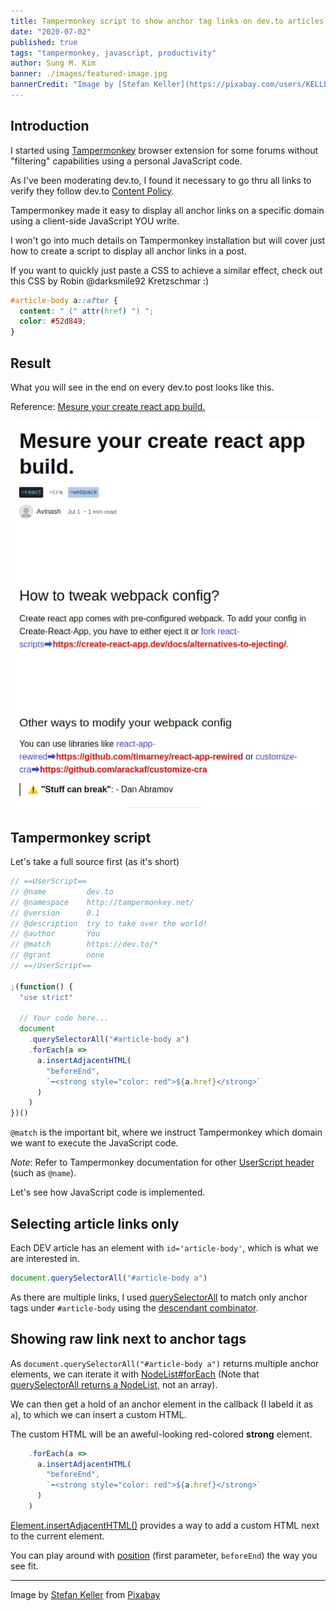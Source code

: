 ```yaml
---
title: Tampermonkey script to show anchor tag links on dev.to articles
date: "2020-07-02"
published: true
tags: "tampermonkey, javascript, productivity"
author: Sung M. Kim
banner: ./images/featured-image.jpg
bannerCredit: "Image by [Stefan Keller](https://pixabay.com/users/KELLEPICS-4893063/?utm_source=link-attribution&utm_medium=referral&utm_campaign=image&utm_content=2925179) from [Pixabay](https://pixabay.com/?utm_source=link-attribution&utm_medium=referral&utm_campaign=image&utm_content=2925179)"
---
```


## Introduction

I started using [Tampermonkey](https://www.tampermonkey.net/) browser extension for some forums without "filtering" capabilities using a personal JavaScript code.

As I've been moderating dev.to, I found it necessary to go thru all links to verify they follow dev.to [Content Policy](https://dev.to/terms#content-policy).

Tampermonkey made it easy to display all anchor links on a specific domain using a client-side JavaScript YOU write.

I won't go into much details on Tampermonkey installation but will cover just how to create a script to display all anchor links in a post.

If you want to quickly just paste a CSS to achieve a similar effect, check out this CSS by Robin @darksmile92 Kretzschmar :)

```css
#article-body a::after {
  content: " (" attr(href) ") ";
  color: #52d849;
}
```

## Result

What you will see in the end on every dev.to post looks like this.

Reference: [Mesure your create react app build.](https://dev.to/avinash8847/mesure-your-create-react-app-build-331h)

![result](./images/result.jpg)

## Tampermonkey script

Let's take a full source first (as it's short)

```js
// ==UserScript==
// @name         dev.to
// @namespace    http://tampermonkey.net/
// @version      0.1
// @description  try to take over the world!
// @author       You
// @match        https://dev.to/*
// @grant        none
// ==/UserScript==

;(function() {
  "use strict"

  // Your code here...
  document
    .querySelectorAll("#article-body a")
    .forEach(a =>
      a.insertAdjacentHTML(
        "beforeEnd",
        `➡<strong style="color: red">${a.href}</strong>`
      )
    )
})()
```

`@match` is the important bit, where we instruct Tampermonkey which domain we want to execute the JavaScript code.

*Note*: Refer to Tampermonkey documentation for other [UserScript header](https://www.tampermonkey.net/documentation.php) (such as `@name`).

Let's see how JavaScript code is implemented.


## Selecting article links only

Each DEV article has an element with `id='article-body'`, which is what we are interested in.

```js
document.querySelectorAll("#article-body a")
```

As there are multiple links, I used [querySelectorAll](https://developer.mozilla.org/en-US/docs/Web/API/Document/querySelectorAll) to match only anchor tags under `#article-body` using the [descendant combinator](https://developer.mozilla.org/en-US/docs/Web/CSS/Descendant_combinator).

## Showing raw link next to anchor tags

As `document.querySelectorAll("#article-body a")` returns multiple anchor elements, we can iterate it with [NodeList#forEach](https://developer.mozilla.org/en-US/docs/Web/API/NodeList/forEach) (Note that [querySelectorAll returns a NodeList](https://developer.mozilla.org/en-US/docs/Web/API/Document/querySelectorAll#Return_value), not an array).

We can then get a hold of an anchor element in the callback (I labeld it as `a`), to which we can insert a custom HTML. 

The custom HTML will be an aweful-looking red-colored **strong** element.

```js
    .forEach(a =>
      a.insertAdjacentHTML(
        "beforeEnd",
        `➡<strong style="color: red">${a.href}</strong>`
      )
    )
```

[Element.insertAdjacentHTML()](https://developer.mozilla.org/en-US/docs/Web/API/Element/insertAdjacentHTML) provides a way to add a custom HTML next to the current element.  

You can play around with [position](https://developer.mozilla.org/en-US/docs/Web/API/Element/insertAdjacentHTML#Parameters) (first parameter, `beforeEnd`) the way you see fit.

---

Image by <a href="https://pixabay.com/users/KELLEPICS-4893063/?utm_source=link-attribution&amp;utm_medium=referral&amp;utm_campaign=image&amp;utm_content=2925179">Stefan Keller</a> from <a href="https://pixabay.com/?utm_source=link-attribution&amp;utm_medium=referral&amp;utm_campaign=image&amp;utm_content=2925179">Pixabay</a>
